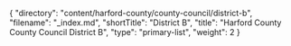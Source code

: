 {
  "directory": "content/harford-county/county-council/district-b",
  "filename": "_index.md",
  "shortTitle": "District B",
  "title": "Harford County County Council District B",
  "type": "primary-list",
  "weight": 2
}
